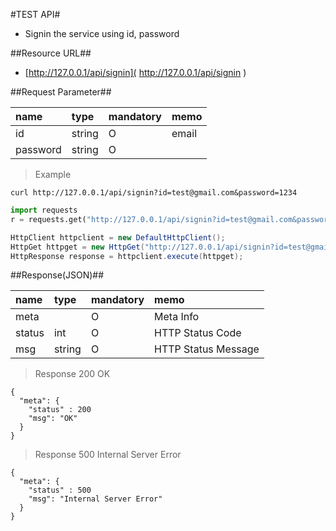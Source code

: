 
#TEST API#
- Signin the service using id, password

##Resource URL##
- [http://127.0.0.1/api/signin]( http://127.0.0.1/api/signin )

##Request Parameter##

| name            | type            | mandatory | memo           |
| :---------------|:--------------- |:----------|----------------|
| id              | string          | O         | email          |
| password        | string          | O         |                | 


  
> Example

```shell
curl http://127.0.0.1/api/signin?id=test@gmail.com&password=1234 
```

```python
import requests
r = requests.get("http://127.0.0.1/api/signin?id=test@gmail.com&password=1234")
```

```java
HttpClient httpclient = new DefaultHttpClient();
HttpGet httpget = new HttpGet("http://127.0.0.1/api/signin?id=test@gmail.com&password=1234");
HttpResponse response = httpclient.execute(httpget);
```







##Response(JSON)##
 

| name       | type    | mandatory | memo                                |
| :----------|:--------|:----------|:------------------------------------|
| meta       |         | O         | Meta Info                           |
| status     | int     | O         | HTTP Status Code                    |
| msg        | string  | O         | HTTP Status Message                 |
 

> Response 200 OK
```
{
  "meta": {
    "status" : 200 
    "msg": "OK"
  }
}

```
 
> Response 500 Internal Server Error
```
{
  "meta": {
    "status" : 500 
    "msg": "Internal Server Error"
  }
}

```
